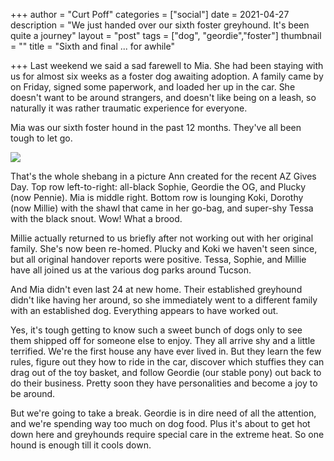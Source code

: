 +++
author = "Curt Poff"
categories = ["social"]
date = 2021-04-27
description = "We just handed over our sixth foster greyhound. It's been quite a journey"
layout = "post"
tags = ["dog", "geordie","foster"]
thumbnail = ""
title = "Sixth and final ... for awhile"

+++
Last weekend we said a sad farewell to Mia. She had been staying with us for almost six weeks as a foster dog awaiting adoption. A family came by on Friday, signed some paperwork, and loaded her up in the car. She doesn't want to be around strangers, and doesn't like being on a leash, so naturally it was rather traumatic experience for everyone. 

Mia was our sixth foster hound in the past 12 months. They've all been tough to let go.

![](https://blog.curtpoff.com/uploads/foster-hounds.png)

That's the whole shebang in a picture Ann created for the recent AZ Gives Day. Top row left-to-right: all-black Sophie, Geordie the OG, and Plucky (now Pennie). Mia is middle right. Bottom row is lounging Koki, Dorothy (now Millie) with the shawl that came in her go-bag, and super-shy Tessa with the black snout. Wow! What a brood.

Millie actually returned to us briefly after not working out with her original family. She's now been re-homed. Plucky and Koki we haven't seen since, but all original handover reports were positive. Tessa, Sophie, and Millie have all joined us at the various dog parks around Tucson.

And Mia didn't even last 24 at new home. Their established greyhound didn't like having her around, so she immediately went to a different family with an established dog. Everything appears to have worked out.

Yes, it's tough getting to know such a sweet bunch of dogs only to see them shipped off for someone else to enjoy. They all arrive shy and a little terrified. We're the first house any have ever lived in. But they learn the few rules, figure out they how to ride in the car, discover which stuffies they can drag out of the toy basket, and follow Geordie (our stable pony) out back to do their business. Pretty soon they have personalities and become a joy to be around.

But we're going to take a break. Geordie is in dire need of all the attention, and we're spending way too much on dog food. Plus it's about to get hot down here and greyhounds require special care in the extreme heat. So one hound is enough till it cools down.
